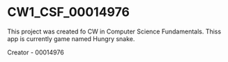 # CW1_CSF_00014976

This project was created fo CW in Computer Science Fundamentals. Thiss app is currently game named Hungry snake.

Creator - 00014976
